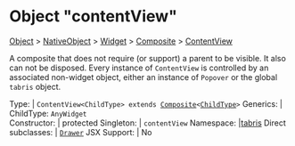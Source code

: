 ---
---
# Object "contentView"

<a href="https://developer.mozilla.org/en-US/docs/Web/JavaScript/Reference/Global_Objects/Object" title="View &quot;Object&quot; on MDN">Object</a> > <a href="NativeObject.html" title="NativeObject Class Reference">NativeObject</a> > <a href="Widget.html" title="Widget Class Reference">Widget</a> > <a href="Composite.html" title="Composite Class Reference">Composite</a> > <a href="#" >ContentView</a>

A composite that does not require (or support) a parent to be visible. It also can not be disposed. Every instance of `ContentView` is controlled by an associated non-widget object, either an instance of `Popover` or the global `tabris` object.


Type: | <code style="white-space: nowrap">ContentView&lt;ChildType&gt; extends <a href="Composite.html" title="Composite Class Reference">Composite</a>&lt;<a href="#generics" title="Generic Parameter&quot;ChildType&quot;">ChildType</a>&gt;</code>
Generics: | <span id="generics">ChildType: <code style="white-space: nowrap">AnyWidget</code><br/></span>
Constructor: | protected
Singleton: | `contentView`
Namespace: |<a href="../modules.html#startup" >tabris</a>
Direct subclasses: | <code style="white-space: nowrap"><a href="Drawer.html" title="Drawer Object Reference">Drawer</a></code>
JSX Support: | No



